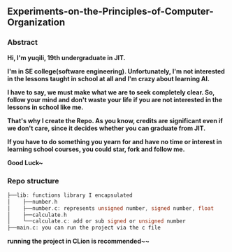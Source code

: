 ## Experiments-on-the-Principles-of-Computer-Organization

### Abstract

**Hi, I'm yuqili, 19th undergraduate in JIT.**

**I'm in SE college(software engineering). Unfortunately, I'm not interested in the lessons taught in school at all and I'm crazy about learning AI.**

**I have to say, we must make what we are to seek completely clear. So, follow your mind and don't waste your life if you are not interested in the lessons in school like me.**

**That's why I create the Repo. As you know, credits are significant even if we don't care, since it decides whether you can graduate from JIT.**

**If you have to do something you yearn for and have no time or interest in learning school courses, you could star, fork and follow me.**

**Good Luck~**

### Repo structure

```c
├──lib: functions library I encapsulated
│	 ├──number.h
│	 ├──number.c: represents unsigned number, signed number, float
│	 ├──calculate.h
│	 └──calculate.c: add or sub signed or unsigned number
├──main.c: you can run the project via the c file
```

**running the project in CLion is recommended~~**

